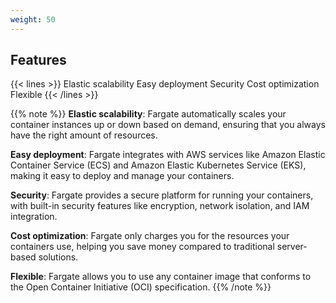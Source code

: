 ```yaml
---
weight: 50
---
```

## Features

{{< lines >}}
Elastic scalability
Easy deployment
Security
Cost optimization
Flexible
{{< /lines >}}

{{% note %}}
**Elastic scalability**: Fargate automatically scales your container instances up or down based on demand, ensuring that you always have the right amount of resources.

**Easy deployment**: Fargate integrates with AWS services like Amazon Elastic Container Service (ECS) and Amazon Elastic Kubernetes Service (EKS), making it easy to deploy and manage your containers.

**Security**: Fargate provides a secure platform for running your containers, with built-in security features like encryption, network isolation, and IAM integration.

**Cost optimization**: Fargate only charges you for the resources your containers use, helping you save money compared to traditional server-based solutions.

**Flexible**: Fargate allows you to use any container image that conforms to the Open Container Initiative (OCI) specification.
{{% /note %}}
